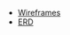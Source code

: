 - [Wireframes](https://www.figma.com/file/hRCHlVrmwCA21juDdiuo1s/TS-Warhammer-Tracker?node-id=0%3A1&t=w1t9Td4FZFL0WfeU-1)
- [ERD](https://lucid.app/lucidchart/6625a0be-f7cd-42d9-885d-2f58de36efb5/edit?viewport_loc=143%2C-101%2C1648%2C912%2C0_0&invitationId=inv_04430404-0713-458b-afcd-b5358b766b74)
